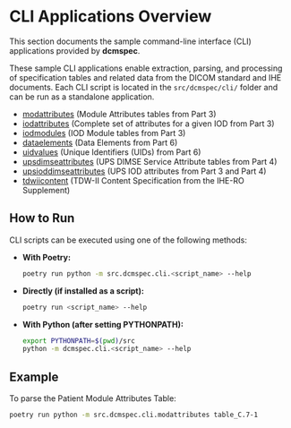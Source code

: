 # CLI Applications Overview

This section documents the sample command-line interface (CLI) applications provided by **dcmspec**.

These sample CLI applications enable extraction, parsing, and processing of specification tables and related data from the DICOM standard and IHE documents. Each CLI script is located in the `src/dcmspec/cli/` folder and can be run as a standalone application.

- [modattributes](modattributes.md) (Module Attributes tables from Part 3)
- [iodattributes](iodattributes.md) (Complete set of attributes for a given IOD from Part 3)
- [iodmodules](iodmodules.md) (IOD Module tables from Part 3)
- [dataelements](dataelements.md) (Data Elements from Part 6)
- [uidvalues](uidvalues.md) (Unique Identifiers (UIDs) from Part 6)
- [upsdimseattributes](upsdimseattributes.md) (UPS DIMSE Service Attribute tables from Part 4)
- [upsioddimseattributes](upsioddimseattributes.md) (UPS IOD attributes from Part 3 and Part 4)
- [tdwiicontent](tdwiicontent.md) (TDW-II Content Specification from the IHE-RO Supplement)

## How to Run

CLI scripts can be executed using one of the following methods:

- **With Poetry:**

  ```bash
  poetry run python -m src.dcmspec.cli.<script_name> --help
  ```

- **Directly (if installed as a script):**

  ```bash
  poetry run <script_name> --help
  ```

- **With Python (after setting PYTHONPATH):**
  ```bash
  export PYTHONPATH=$(pwd)/src
  python -m dcmspec.cli.<script_name> --help
  ```

## Example

To parse the Patient Module Attributes Table:

```bash
poetry run python -m src.dcmspec.cli.modattributes table_C.7-1
```
